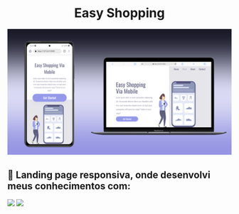 <div align = "center">
  <h1>Easy Shopping</h1>
  <img src="https://github.com/gesuito-santos/easy-shopping/blob/main/assets/mockup%20easy-shopping.png">
</div>

## 
<h2>📝 Landing page responsiva, onde desenvolvi meus conhecimentos com:</h2>
<img width ="70px" src = "https://img.shields.io/badge/HTML-9c0720?style=for-the-badge&logo=html5&logoColor=white"> 
<img width ="70px" src ="https://img.shields.io/badge/CSS-1572B6?&style=for-the-badge&logo=css3&logoColor=white">
